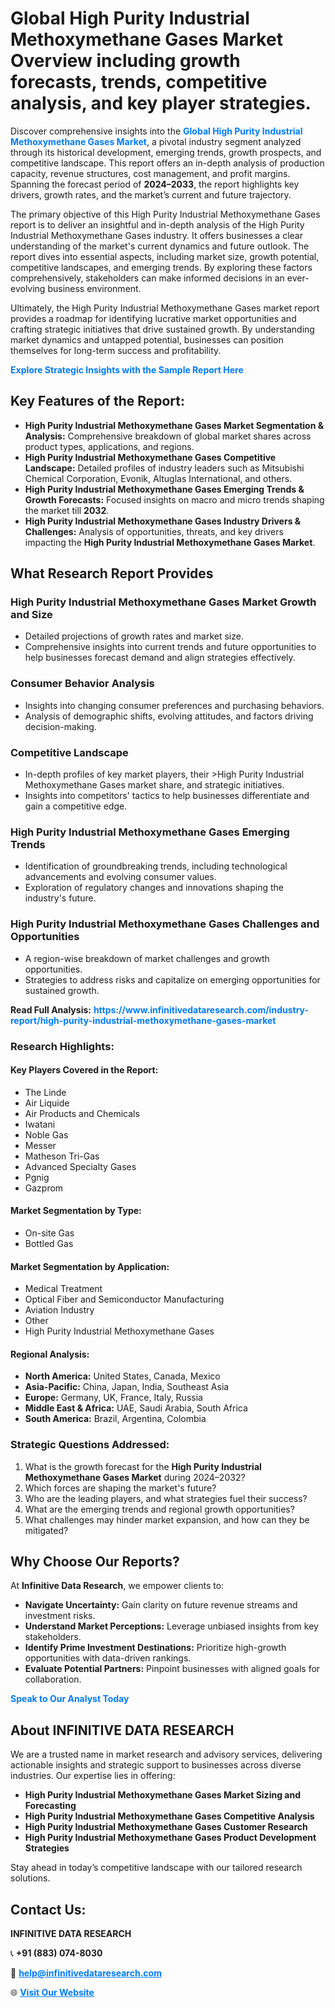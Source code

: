 <h1>Global High Purity Industrial Methoxymethane Gases Market Overview including growth forecasts, trends, competitive analysis, and key player strategies.</h1>
<p>
Discover comprehensive insights into the 
<a href="https://www.infinitivedataresearch.com/industry-report/high-purity-industrial-methoxymethane-gases-market" rel="dofollow" style="color: #007BFF; text-decoration: none;"><strong>Global High Purity Industrial Methoxymethane Gases Market</strong></a>, a pivotal industry segment analyzed through its historical development, emerging trends, growth prospects, and competitive landscape. This report offers an in-depth analysis of production capacity, revenue structures, cost management, and profit margins. Spanning the forecast period of <strong>2024–2033</strong>, the report highlights key drivers, growth rates, and the market’s current and future trajectory.
</p>
<p>
The primary objective of this High Purity Industrial Methoxymethane Gases report is to deliver an insightful and in-depth analysis of the High Purity Industrial Methoxymethane Gases industry. It offers businesses a clear understanding of the market's current dynamics and future outlook. The report dives into essential aspects, including market size, growth potential, competitive landscapes, and emerging trends. By exploring these factors comprehensively, stakeholders can make informed decisions in an ever-evolving business environment.
</p>
<p>
Ultimately, the High Purity Industrial Methoxymethane Gases market report provides a roadmap for identifying lucrative market opportunities and crafting strategic initiatives that drive sustained growth. By understanding market dynamics and untapped potential, businesses can position themselves for long-term success and profitability.
</p>
<p>
<a href="https://www.infinitivedataresearch.com/request-sample/reportId=110213" style="color: #007BFF; text-decoration: none;"><strong>Explore Strategic Insights with the Sample Report Here</strong></a>
</p>

<h2>Key Features of the Report:</h2>
<ul>
<li><strong>High Purity Industrial Methoxymethane Gases Market Segmentation & Analysis:</strong> Comprehensive breakdown of global market shares across product types, applications, and regions.</li>
<li><strong>High Purity Industrial Methoxymethane Gases Competitive Landscape:</strong> Detailed profiles of industry leaders such as Mitsubishi Chemical Corporation, Evonik, Altuglas International, and others.</li>
<li><strong>High Purity Industrial Methoxymethane Gases Emerging Trends & Growth Forecasts:</strong> Focused insights on macro and micro trends shaping the market till <strong>2032</strong>.</li>
<li><strong>High Purity Industrial Methoxymethane Gases Industry Drivers & Challenges:</strong> Analysis of opportunities, threats, and key drivers impacting the <strong>High Purity Industrial Methoxymethane Gases Market</strong>.</li>
</ul>

<h2>What Research Report Provides</h2>
<h3>High Purity Industrial Methoxymethane Gases Market Growth and Size</h3>
<ul>
<li>Detailed projections of growth rates and market size.</li>
<li>Comprehensive insights into current trends and future opportunities to help businesses forecast demand and align strategies effectively.</li>
</ul>

<h3>Consumer Behavior Analysis</h3>
<ul>
<li>Insights into changing consumer preferences and purchasing behaviors.</li>
<li>Analysis of demographic shifts, evolving attitudes, and factors driving decision-making.</li>
</ul>

<h3>Competitive Landscape</h3>
<ul>
<li>In-depth profiles of key market players, their >High Purity Industrial Methoxymethane Gases market share, and strategic initiatives.</li>
<li>Insights into competitors' tactics to help businesses differentiate and gain a competitive edge.</li>
</ul>

<h3>High Purity Industrial Methoxymethane Gases Emerging Trends</h3>
<ul>
<li>Identification of groundbreaking trends, including technological advancements and evolving consumer values.</li>
<li>Exploration of regulatory changes and innovations shaping the industry's future.</li>
</ul>

<h3>High Purity Industrial Methoxymethane Gases Challenges and Opportunities</h3>
<ul>
<li>A region-wise breakdown of market challenges and growth opportunities.</li>
<li>Strategies to address risks and capitalize on emerging opportunities for sustained growth.</li>
</ul>
<p><strong>Read Full Analysis:</strong> <a href="https://www.infinitivedataresearch.com/industry-report/high-purity-industrial-methoxymethane-gases-market" rel="dofollow" style="color: #007BFF; text-decoration: none;"><strong>https://www.infinitivedataresearch.com/industry-report/high-purity-industrial-methoxymethane-gases-market</strong></a></p>
<h3>Research Highlights:</h3>
<h4>Key Players Covered in the Report:</h4>
<ul><li>The Linde</li><li>Air Liquide</li><li>Air Products and Chemicals</li><li>Iwatani</li><li>Noble Gas</li><li>Messer</li><li>Matheson Tri-Gas</li><li>Advanced Specialty Gases</li><li>Pgnig</li><li>Gazprom</li></ul>
<h4>Market Segmentation by Type:</h4>
<ul><li>On-site Gas</li><li>Bottled Gas</li></ul>
<h4>Market Segmentation by Application:</h4>
<ul><li>Medical Treatment</li><li>Optical Fiber and Semiconductor Manufacturing</li><li>Aviation Industry</li><li>Other</li><li>High Purity Industrial Methoxymethane Gases</li></ul>

<h4>Regional Analysis:</h4>
<ul>
<li><strong>North America:</strong> United States, Canada, Mexico</li>
<li><strong>Asia-Pacific:</strong> China, Japan, India, Southeast Asia</li>
<li><strong>Europe:</strong> Germany, UK, France, Italy, Russia</li>
<li><strong>Middle East & Africa:</strong> UAE, Saudi Arabia, South Africa</li>
<li><strong>South America:</strong> Brazil, Argentina, Colombia</li>
</ul>

<h3>Strategic Questions Addressed:</h3>
<ol>
<li>What is the growth forecast for the <strong>High Purity Industrial Methoxymethane Gases Market</strong> during 2024–2032?</li>
<li>Which forces are shaping the market's future?</li>
<li>Who are the leading players, and what strategies fuel their success?</li>
<li>What are the emerging trends and regional growth opportunities?</li>
<li>What challenges may hinder market expansion, and how can they be mitigated?</li>
</ol>

<h2>Why Choose Our Reports?</h2>
<p>At <strong>Infinitive Data Research</strong>, we empower clients to:</p>
<ul>
<li><strong>Navigate Uncertainty:</strong> Gain clarity on future revenue streams and investment risks.</li>
<li><strong>Understand Market Perceptions:</strong> Leverage unbiased insights from key stakeholders.</li>
<li><strong>Identify Prime Investment Destinations:</strong> Prioritize high-growth opportunities with data-driven rankings.</li>
<li><strong>Evaluate Potential Partners:</strong> Pinpoint businesses with aligned goals for collaboration.</li>
</ul>
<p><a href="https://www.infinitivedataresearch.com/industry-report/high-purity-industrial-methoxymethane-gases-market" rel="dofollow" style="color: #007BFF; text-decoration: none;"><strong>Speak to Our Analyst Today</strong></a></p>

<h2>About INFINITIVE DATA RESEARCH</h2>
<p>We are a trusted name in market research and advisory services, delivering actionable insights and strategic support to businesses across diverse industries. Our expertise lies in offering:</p>
<ul>
<li><strong>High Purity Industrial Methoxymethane Gases Market Sizing and Forecasting</strong></li>
<li><strong>High Purity Industrial Methoxymethane Gases Competitive Analysis</strong></li>
<li><strong>High Purity Industrial Methoxymethane Gases Customer Research</strong></li>
<li><strong>High Purity Industrial Methoxymethane Gases Product Development Strategies</strong></li>
</ul>
<p>Stay ahead in today’s competitive landscape with our tailored research solutions.</p>

<h2>Contact Us:</h2>
<p><strong>INFINITIVE DATA RESEARCH</strong></p>
<p>📞 <strong>+91 (883) 074-8030</strong></p>
<p>📧 <strong><a href="mailto:help@infinitivedataresearch.com" style="color: #007BFF;">help@infinitivedataresearch.com</a></strong></p>
<p>🌐 <strong><a href="https://www.infinitivedataresearch.com" rel="dofollow" style="color: #007BFF;">Visit Our Website</a></strong></p>